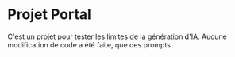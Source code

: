 # Projet Portal

C'est un projet pour tester les limites de la génération d'IA.
Aucune modification de code a été faite, que des prompts
